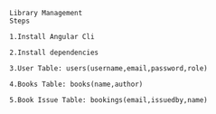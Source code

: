     Library Management
    Steps

    1.Install Angular Cli

    2.Install dependencies

    3.User Table: users(username,email,password,role)

    4.Books Table: books(name,author)

    5.Book Issue Table: bookings(email,issuedby,name) 
